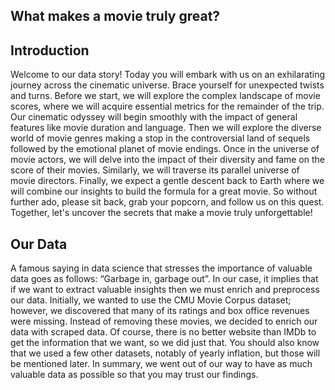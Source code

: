 ## What makes a movie truly great?

## Introduction

Welcome to our data story! Today you will embark with us on an exhilarating journey across the cinematic universe. Brace
yourself for unexpected twists and turns. Before we start, we will explore the complex landscape of movie scores, where
we will acquire essential metrics for the remainder of the trip. Our cinematic odyssey will begin smoothly with the
impact of general features like movie duration and language. Then we will explore the diverse world of movie genres
making a stop in the controversial land of sequels followed by the emotional planet of movie endings. Once in the
universe of movie actors, we will delve into the impact of their diversity and fame on the score of their movies.
Similarly, we will traverse its parallel universe of movie directors. Finally, we expect a gentle descent back to Earth
where we will combine our insights to build the formula for a great movie. So without further ado, please sit back, grab
your popcorn, and follow us on this quest. Together, let's uncover the secrets that make a movie truly unforgettable!

## Our Data

A famous saying in data science that stresses the importance of valuable data goes as follows: “Garbage in, garbage
out”. In our case, it implies that if we want to extract valuable insights then we must enrich and preprocess our data.
Initially, we wanted to use the CMU Movie Corpus dataset; however, we discovered that many of its ratings and box office
revenues were missing. Instead of removing these movies, we decided to enrich our data with scraped data. Of course,
there is no better website than IMDb to get the information that we want, so we did just that. You should also know that
we used a few other datasets, notably of yearly inflation, but those will be mentioned later.
In summary, we went out of our way to have as much valuable data as possible so that you may trust our findings.
